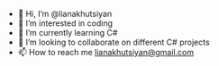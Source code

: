 - 👋 Hi, I’m @lianakhutsiyan
- 👀 I’m interested in coding
- 🌱 I’m currently learning C#
- 💞️ I’m looking to collaborate on different C# projects
- 📫 How to reach me lianakhutsiyan@gmail.com

<!---
lianakhutsiyan/lianakhutsiyan is a ✨ special ✨ repository because its `README.md` (this file) appears on your GitHub profile.
You can click the Preview link to take a look at your changes.
--->
